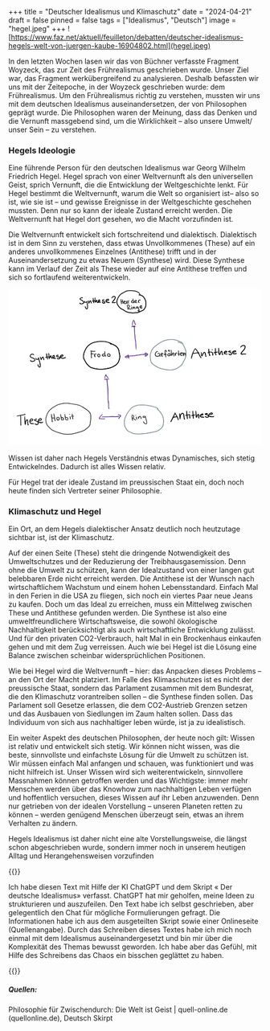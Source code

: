 +++
title = "Deutscher Idealismus und Klimaschutz"
date = "2024-04-21"
draft = false
pinned = false
tags = ["Idealismus", "Deutsch"]
image = "hegel.jpeg"
+++
![https://www.faz.net/aktuell/feuilleton/debatten/deutscher-idealismus-hegels-welt-von-juergen-kaube-16904802.html](hegel.jpeg)

In den letzten Wochen lasen wir das von Büchner verfasste Fragment Woyzeck, das zur Zeit des Frührealismus geschrieben wurde. Unser Ziel war, das Fragment werkübergreifend zu analysieren. Deshalb befassten wir uns mit der Zeitepoche, in der Woyzeck geschrieben wurde: dem Frührealismus. Um den Frührealismus richtig zu verstehen, mussten wir uns mit dem deutschen Idealismus auseinandersetzen, der von Philosophen geprägt wurde.  Die Philosophen waren der Meinung, dass das Denken und die Vernunft massgebend sind, um die Wirklichkeit – also unsere Umwelt/ unser Sein – zu verstehen. 

### Hegels Ideologie

Eine führende Person für den deutschen Idealismus war Georg Wilhelm Friedrich Hegel. Hegel sprach von einer Weltvernunft als den universellen Geist, sprich Vernunft, die die Entwicklung der Weltgeschichte lenkt. Für Hegel bestimmt die Weltvernunft, warum die Welt so organisiert ist– also so ist, wie sie ist – und gewisse Ereignisse in der Weltgeschichte geschehen mussten. Denn nur so kann der ideale Zustand erreicht werden. Die Weltvernunft hat Hegel dort gesehen, wo die Macht vorzufinden ist. 

Die Weltvernunft entwickelt sich fortschreitend und dialektisch. Dialektisch ist in dem Sinn zu verstehen, dass etwas Unvollkommenes (These) auf ein anderes unvollkommenes Einzelnes (Antithese) trifft und in der Auseinandersetzung zu etwas Neuem (Synthese) wird. Diese Synthese kann im Verlauf der Zeit als These wieder auf eine Antithese treffen und sich so fortlaufend weiterentwickeln. 

![Beispiel Prinzip der Dialektik](unbenannt.png)

Wissen ist daher nach Hegels Verständnis etwas Dynamisches, sich stetig Entwickelndes. Dadurch ist alles Wissen relativ.

Für Hegel trat der ideale Zustand im preussischen Staat ein, doch noch heute finden sich Vertreter seiner Philosophie. 

### Klimaschutz und Hegel

Ein Ort, an dem Hegels dialektischer Ansatz deutlich noch heutzutage sichtbar ist, ist der Klimaschutz.

Auf der einen Seite (These) steht die dringende Notwendigkeit des Umweltschutzes und der Reduzierung der Treibhausgasemission. Denn ohne die Umwelt zu schützen, kann der Idealzustand von einer langen gut belebbaren Erde nicht erreicht werden. Die Antithese ist der Wunsch nach wirtschaftlichem Wachstum und einem hohen Lebensstandard. Einfach Mal in den Ferien in die USA zu fliegen, sich noch ein viertes Paar neue Jeans zu kaufen. Doch um das Ideal zu erreichen, muss ein Mittelweg zwischen These und Antithese gefunden werden. Die Synthese ist also eine umweltfreundlichere Wirtschaftsweise, die sowohl ökologische Nachhaltigkeit berücksichtigt als auch wirtschaftliche Entwicklung zulässt. Und für den privaten CO2-Verbrauch, halt Mal in ein Brockenhaus einkaufen gehen und mit dem Zug verreissen.  Auch wie bei Hegel ist die Lösung eine Balance zwischen scheinbar widersprüchlichen Positionen. 

Wie bei Hegel wird die Weltvernunft – hier: das Anpacken dieses Problems – an den Ort der Macht platziert. Im Falle des Klimaschutzes ist es nicht der preussische Staat, sondern das Parlament zusammen mit dem Bundesrat, die den Klimaschutz vorantreiben sollen – die Synthese finden sollen. Das Parlament soll Gesetze erlassen, die dem CO2-Austrieb Grenzen setzen und das Ausbauen von Siedlungen im Zaum halten sollen. Dass das Individuum von sich aus nachhaltiger leben würde, ist ja zu idealistisch. 

Ein weiter Aspekt des deutschen Philosophen, der heute noch gilt: Wissen ist relativ und entwickelt sich stetig. Wir können nicht wissen, was die beste, sinnvollste und einfachste Lösung für die Umwelt zu schützen ist. Wir müssen einfach Mal anfangen und schauen, was funktioniert und was nicht hilfreich ist. Unser Wissen wird sich weiterentwickeln, sinnvollere Massnahmen können getroffen werden und das Wichtigste: immer mehr Menschen werden über das Knowhow zum nachhaltigen Leben verfügen und hoffentlich versuchen, dieses Wissen auf ihr Leben anzuwenden. Denn nur getrieben von der idealen Vorstellung – unseren Planeten retten zu können – werden genügend Menschen überzeugt sein, etwas an ihrem Verhalten zu ändern. 

Hegels Idealismus ist daher nicht eine alte Vorstellungsweise, die längst schon abgeschrieben wurde, sondern immer noch in unserem heutigen Alltag und Herangehensweisen vorzufinden

{{<box title= "Text über Text">}}

Ich habe diesen Text mit Hilfe der KI ChatGPT und dem Skript « Der deutsche Idealismus» verfasst. ChatGPT hat mir geholfen, meine Ideen zu strukturieren und auszufeilen. Den Text habe ich selbst geschrieben, aber gelegentlich den Chat für mögliche Formulierungen gefragt. Die Informationen habe ich aus dem ausgeteilten Skript sowie einer Onlineseite (Quellenangabe). Durch das Schreiben dieses Textes habe ich mich noch einmal mit dem Idealismus auseinandergesetzt und bin mir über die Komplexität des Themas bewusst geworden. Ich habe aber das Gefühl, mit Hilfe des Schreibens das Chaos ein bisschen geglättet zu haben. 

{{</box>}}

##### Quellen:

Philosophie für Zwischendurch: Die Welt ist Geist | quell-online.de (quellonline.de), Deutsch Skirpt